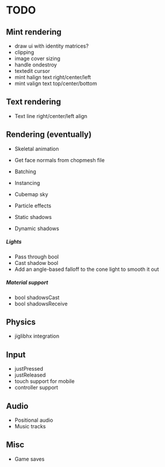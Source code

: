 # TODO

## Mint rendering
* draw ui with identity matrices?
* clipping
* image cover sizing
* handle ondestroy
* textedit cursor
* mint halign text right/center/left
* mint valign text top/center/bottom

## Text rendering
* Text line right/center/left align

## Rendering (eventually)
* Skeletal animation
* Get face normals from chopmesh file
* Batching
* Instancing
* Cubemap sky
* Particle effects

* Static shadows
* Dynamic shadows

##### Lights
* Pass through bool
* Cast shadow bool
* Add an angle-based falloff to the cone light to smooth it out

##### Material support
* bool shadowsCast
* bool shadowsReceive

## Physics
* jiglibhx integration

## Input
* justPressed
* justReleased
* touch support for mobile
* controller support

## Audio
* Positional audio
* Music tracks

## Misc
* Game saves
